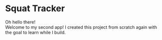 # Squat Tracker 

Oh hello there!  
Welcome to my second app! I created this project from scratch again with the goal to learn while I build.  


